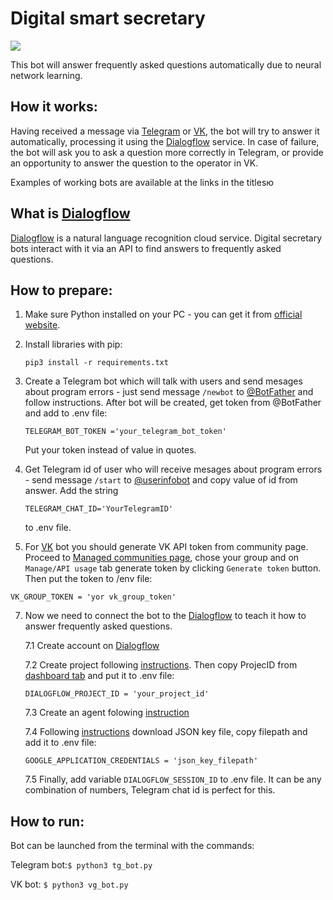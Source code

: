 # Digital smart secretary

![](https://psv4.userapi.com/c240331/u328907/docs/d48/fb2292df8f5d/secretary_tg_demo.gif?extra=kBiH-uR6-L7BvIZrDYC8OF5df9lKSgV6Bu20GV7H_s2tUJkz3boUYfC2azdw2z2o2AGPQlMqZCT2Fa4I2z7IJHN2qoRpZKsfWc_JYOjBgAcmiyTUlJZDxaJyT7CuoTy4qmdygrw_o2JtoMb0Sg)

This bot will answer frequently asked questions automatically due to neural network learning.
 
## How it works:

Having received a message via [Telegram](https://t.me/SmartSecretaryBot) or [VK](https://vk.com/im?media=&sel=-213965547), the bot will try to answer it automatically, processing it using the [Dialogflow](https://dialogflow.cloud.google.com/) service. In case of failure, the bot will ask you to ask a question more correctly in Telegram, or provide an opportunity to answer the question to the operator in VK.

Examples of working bots are available at the links in the titlesю

## What is [Dialogflow](https://dialogflow.cloud.google.com/)

[Dialogflow](https://dialogflow.cloud.google.com/) is a natural language recognition cloud service. Digital secretary bots interact with it via an API to find answers to frequently asked questions.

## How to prepare:
1. Make sure Python installed on your PC - you can get it from [official website](https://www.python.org/).
   

2. Install libraries with pip:
    ```
    pip3 install -r requirements.txt
    ```

  
3. Create a Telegram bot which will talk with users and send mesages about program errors - just send message `/newbot` to [@BotFather](https://telegram.me/BotFather) and follow instructions.
    After bot will be created, get token from @BotFather and add to .env file:
    ```
    TELEGRAM_BOT_TOKEN ='your_telegram_bot_token'
    ```
    Put your token instead of value in quotes.

   
4. Get Telegram id of user who will receive mesages about program errors - send message `/start` to [@userinfobot](https://telegram.me/userinfobot) and copy value of id from answer.
    Add the string
    ```
    TELEGRAM_CHAT_ID='YourTelegramID'
    ```
    to .env file.
    
   
 5. For [VK](https://vk.com/) bot you should generate VK API token from community page. Proceed to [Managed communities page](https://vk.com/groups?tab=admin), chose your group and on `Manage/API usage` tab generate token by clicking `Generate token` button. Then put the token to /env file:
 ```
 VK_GROUP_TOKEN = 'yor vk_group_token'
 ```
 
 
 7. Now we need to connect the bot to the [Dialogflow](https://dialogflow.cloud.google.com/#/getStarted) to teach it how to answer frequently asked questions.

    7.1 Create account on [Dialogflow](https://dialogflow.cloud.google.com/#/getStarted) 

    7.2 Create project following [instructions](https://cloud.google.com/dialogflow/es/docs/quick/setup). Then copy ProjecID from [dashboard tab](https://console.cloud.google.com/home/) and put it to .env file:
    ```
    DIALOGFLOW_PROJECT_ID = 'your_project_id'
    ```
    
    7.3 Create an agent folowing [instruction](https://cloud.google.com/dialogflow/es/docs/quick/build-agent)
    
    7.4 Following [instructions](https://cloud.google.com/docs/authentication/getting-started) download JSON key file, copy filepath and add it to .env file:
    ```
    GOOGLE_APPLICATION_CREDENTIALS = 'json_key_filepath'
    ```
    
    7.5 Finally, add variable `DIALOGFLOW_SESSION_ID` to .env file. It can be any combination of numbers, Telegram chat id is perfect for this.
 

## How to run:

Bot can be launched from the terminal with the commands:

Telegram bot:`$ python3 tg_bot.py`

VK bot: `$ python3 vg_bot.py`
